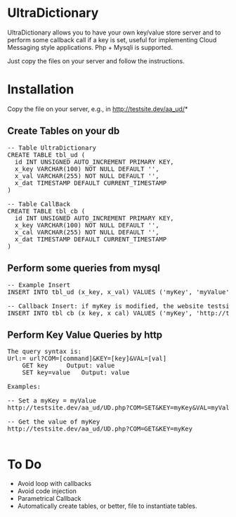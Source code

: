 # UltraDictionary

UltraDictionary allows you to have your own key/value store server and to perform some callback call if a key is set, useful for implementing Cloud Messaging style applications. Php + Mysqli is supported.

Just copy the files on your server and follow the instructions.

# Installation

Copy the file on your server, e.g., in http://testsite.dev/aa_ud/*

## Create Tables on your db

<pre>
-- Table UltraDictionary
CREATE TABLE tbl_ud (
  id INT UNSIGNED AUTO_INCREMENT PRIMARY KEY,
  x_key VARCHAR(100) NOT NULL DEFAULT '',
  x_val VARCHAR(255) NOT NULL DEFAULT '',
  x_dat TIMESTAMP DEFAULT CURRENT_TIMESTAMP
)

-- Table CallBack
CREATE TABLE tbl_cb (
  id INT UNSIGNED AUTO_INCREMENT PRIMARY KEY,
  x_key VARCHAR(100) NOT NULL DEFAULT '',
  x_cal VARCHAR(255) NOT NULL DEFAULT '',
  x_dat TIMESTAMP DEFAULT CURRENT_TIMESTAMP
)
</pre>

## Perform some queries from mysql

<pre>
-- Example Insert
INSERT INTO tbl_ud (x_key, x_val) VALUES ('myKey', 'myValue')

-- Callback Insert: if myKey is modified, the website testsite is called.
INSERT INTO tbl_cb (x_key, x_cal) VALUES ('myKey', 'http://testsite.dev/aa_ud/UD.php?COM=SET&KEY=myKey&VAL=myValFromCallback');
</pre>

## Perform Key Value Queries by http

<pre>
The query syntax is:
Url:= url?COM=[command]&KEY=[key]&VAL=[val]
	GET key		Output: value
	SET key=value	Output: value

Examples:

-- Set a myKey = myValue
http://testsite.dev/aa_ud/UD.php?COM=SET&KEY=myKey&VAL=myValue

-- Get the value of myKey 
http://testsite.dev/aa_ud/UD.php?COM=GET&KEY=myKey

</pre>

# To Do

* Avoid loop with callbacks
* Avoid code injection
* Parametrical Callback
* Automatically create tables, or better, file to instantiate tables.
